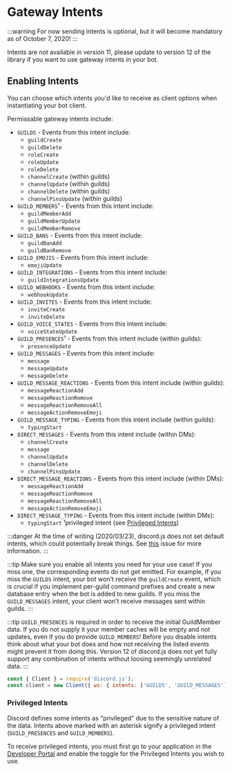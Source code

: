 # Gateway Intents

:::warning
For now sending intents is optional, but it will become mandatory as of October 7, 2020!
:::

<branch version="11.x">

Intents are not available in version 11, please update to version 12 of the library if you want to use gateway intents in your bot.

</branch>

<branch version="12.x">

## Enabling Intents

You can choose which intents you'd like to receive as client options when instantiating your bot client.

Permissable gateway intents include:
- `GUILDS` - Events from this intent include:
  - `guildCreate`
  - `guildDelete`
  - `roleCreate`
  - `roleUpdate`
  - `roleDelete`
  - `channelCreate` (within guilds)
  - `channelUpdate` (within guilds)
  - `channelDelete` (within guilds)
  - `channelPinsUpdate` (within guilds)
- `GUILD_MEMBERS`¹ - Events from this intent include:
  - `guildMemberAdd`
  - `guildMemberUpdate`
  - `guildMemberRemove`
- `GUILD_BANS` - Events from this intent include:
  - `guildBanAdd`
  - `guildBanRemove`
- `GUILD_EMOJIS` - Events from this intent include:
  - `emojiUpdate`
- `GUILD_INTEGRATIONS` - Events from this intent include:
  - `guildIntegrationsUpdate`
- `GUILD_WEBHOOKS` - Events from this intent include:
  - `webhookUpdate`
- `GUILD_INVITES` - Events from this intent include:
  - `inviteCreate`
  - `inviteDelete`
- `GUILD_VOICE_STATES` - Events from this intent include:
  - `voiceStateUpdate`
- `GUILD_PRESENCES`¹ - Events from this intent include (within guilds):
  - `presenceUpdate`
- `GUILD_MESSAGES` - Events from this intent include:
  - `message`
  - `messageUpdate`
  - `messageDelete`
- `GUILD_MESSAGE_REACTIONS` - Events from this intent include (within guilds):
  - `messageReactionAdd`
  - `messageReactionRemove`
  - `messageReactionRemoveAll`
  - `messageActionRemoveEmoji`
- `GUILD_MESSAGE_TYPING` - Events from this intent include (within guilds):
  - `typingStart`
- `DIRECT_MESSAGES` - Events from this intent include (within DMs):
  - `channelCreate`
  - `message`
  - `channelUpdate`
  - `channelDelete`
  - `channelPinsUpdate`
- `DIRECT_MESSAGE_REACTIONS` - Events from this intent include (within DMs):
  - `messageReactionAdd`
  - `messageReactionRemove`
  - `messageReactionRemoveAll`
  - `messageActionRemoveEmoji`
- `DIRECT_MESSAGE_TYPING` - Events from this intent include (within DMs):
  - `typingStart`
¹privileged intent (see [Privileged Intents](#privileged-intents))

:::danger
At the time of writing (2020/03/23), discord.js does not set default intents, which could potentially break things.
See [this](https://github.com/discordjs/discord.js/issues/3924) issue for more information.
:::

:::tip
Make sure you enable all intents you need for your use case! If you miss one, the corresponding events do not get emitted. For example, If you miss the `GUILDS` intent, your bot won't receive the `guildCreate` event, which is crucial if you implement per-guild command prefixes and create a new database entry when the bot is added to new guilds. If you miss the `GUILD_MESSAGES` intent, your client won't receive messages sent within guilds.
:::

:::tip
`GUILD_PRESENCES` is required in order to receive the initial GuildMember data. If you do not supply it your member caches will be empty and not updates, even if you do provide `GUILD_MEMBERS`! Before you disable intents think about what your bot does and how not receiving the listed events might prevent it from doing this. Version 12 of discord.js does not yet fully support any combination of intents without loosing seemingly unrelated data.
:::

```js
const { Client } = require('discord.js');
const client = new Client({ ws: { intents: ['GUILDS', 'GUILD_MESSAGES'] } });
```

### Privileged Intents

Discord defines some intents as "privileged" due to the sensitive nature of the data.
Intents above marked with an asterisk signify a privileged intent (`GUILD_PRESENCES` and `GUILD_MEMBERS`).

To receive privileged intents, you must first go to your application in the [Developer Portal](https://discordapp.com/developers/applications) and enable the toggle for the Privileged Intents you wish to use.

</branch>
